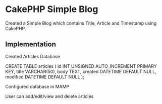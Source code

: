 # CakePHP Simple Blog

Created a Simple Blog which contains Title, Article and Timestamp using CakePHP.

## Implementation

Created Articles Database

CREATE TABLE articles (
    id INT UNSIGNED AUTO_INCREMENT PRIMARY KEY,
    title VARCHAR(50),
    body TEXT,
    created DATETIME DEFAULT NULL,
    modified DATETIME DEFAULT NULL
);


Configured database in MAMP

User can add/edit/view and delete articles






